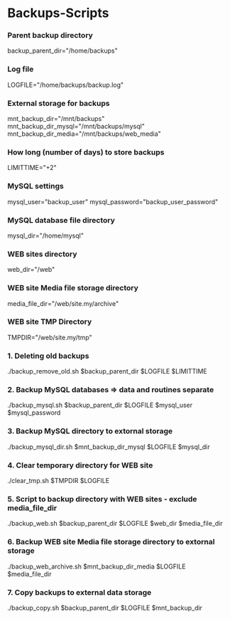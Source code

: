 # Backups-Scripts

### Parent backup directory
backup_parent_dir="/home/backups"
### Log file
LOGFILE="/home/backups/backup.log"
### External storage for backups
mnt_backup_dir="/mnt/backups"
mnt_backup_dir_mysql="/mnt/backups/mysql"
mnt_backup_dir_media="/mnt/backups/web_media"
### How long (number of days) to store backups
LIMITTIME="+2"

### MySQL settings
mysql_user="backup_user"
mysql_password="backup_user_password"
### MySQL database file directory
mysql_dir="/home/mysql"

### WEB sites directory
web_dir="/web"
### WEB site Media file storage directory
media_file_dir="/web/site.my/archive"
### WEB site TMP Directory
TMPDIR="/web/site.my/tmp"

### 1. Deleting old backups
./backup_remove_old.sh  $backup_parent_dir    $LOGFILE $LIMITTIME
### 2. Backup MySQL databases => data and routines separate
./backup_mysql.sh       $backup_parent_dir    $LOGFILE $mysql_user $mysql_password
### 3. Backup MySQL directory to extornal storage
./backup_mysql_dir.sh   $mnt_backup_dir_mysql $LOGFILE $mysql_dir
### 4. Clear temporary directory for WEB site
./clear_tmp.sh          $TMPDIR               $LOGFILE
### 5. Script to backup directory with WEB sites - exclude media_file_dir 
./backup_web.sh         $backup_parent_dir    $LOGFILE $web_dir $media_file_dir
### 6. Backup WEB site Media file storage directory to extornal storage
./backup_web_archive.sh $mnt_backup_dir_media $LOGFILE $media_file_dir
### 7. Copy backups to external data storage
./backup_copy.sh        $backup_parent_dir    $LOGFILE $mnt_backup_dir
